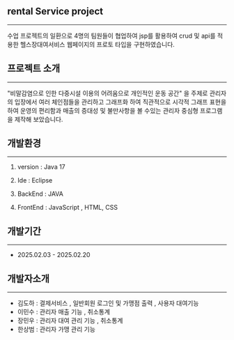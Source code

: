 ## rental Service project 
-----------
수업 프로젝트의 일환으로 4명의 팀원들이 협업하여 jsp를 활용하여 crud 및 api를 적용한 헬스장대여서비스 웹페이지의 프로토 타입을 구현하였습니다.

## 프로젝트 소개
-------------------
"비말감염으로 인한 다중시설 이용의 어려움으로 개인적인 운동 공간" 을 주제로 관리자의 입장에서 여러 체인점들을 관리하고 그래프화 하여 
직관적으로 시각적 그래프 표현을 하여 운영의 편리함과 매출의 증대성 및 불만사항을 볼 수있는 관리자 중심형 프로그램을 제작해 보았습니다.

## 개발환경
------------------
1. version : Java 17

2. Ide : Eclipse

3. BackEnd : JAVA

4. FrontEnd : JavaScript , HTML, CSS

## 개발기간
-------------------------------------
+ 2025.02.03 - 2025.02.20

## 개발자소개
-----------------------
+ 김도하 : 결제서비스 , 일반회원 로그인 및 가맹점 출력 , 사용자 대여기능
+ 이민수 : 관리자 매출 기능 , 취소통계
+ 장민우 : 관리자 대여 관리 기능 , 취소통계
+ 한상범 : 관리자 가맹 관리 기능

